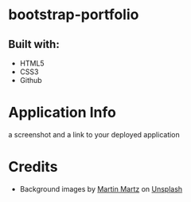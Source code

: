 # bootstrap-portfolio


## Built with:
- HTML5
- CSS3
- Github

# Application Info
a screenshot and a link to your deployed application

#


# Credits
- Background images by <a href="https://unsplash.com/@martz90?utm_content=creditCopyText&utm_medium=referral&utm_source=unsplash">Martin Martz</a> on <a href="https://unsplash.com/photos/a-blue-and-purple-background-with-wavy-lines-FdxPbyHEw6Y?utm_content=creditCopyText&utm_medium=referral&utm_source=unsplash">Unsplash</a>

